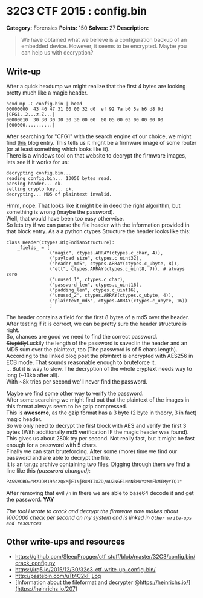 # 32C3 CTF 2015 : config.bin

**Category:** Forensics
**Points:** 150
**Solves:** 27
**Description:**

> We have obtained what we believe is a configuration backup of an embedded device. However, it seems to be encrypted. Maybe you can help us with decryption?


## Write-up

After a quick hexdump we might realize that the first 4 bytes are looking pretty much like a magic header.

    hexdump -C config.bin | head
    00000000  43 46 47 31 00 00 32 d0  ef 92 7a b0 5a b6 d8 0d  |CFG1..2...z.Z...|
    00000010  30 30 30 30 30 30 00 00  00 05 00 03 00 00 00 00  |000000..........|

After searching for "CFG1" with the search engine of our choice, we might find [this](https://heinrichs.io/207) blog entry.  This tells us it might be a firmware image of some router (or at least something which looks like it).  
There is a windows tool on that website to decrypt the firmware images, lets see if it works for us:

    decrypting config.bin...
    reading config.bin... 13056 bytes read.
    parsing header... ok.
    setting crypto key... ok.
    decrypting... MD5 of plaintext invalid.
    
Hmm, nope. That looks like it might be in deed the right algorithm, but something is wrong (maybe the password).  
Well, that would have been too easy otherwise.  
So lets try if we can parse the file header with the information provided in that block entry.
As a a python ctypes Structure the header looks like this:

    class Header(ctypes.BigEndianStructure):
        _fields_ = [
                    ("magic", ctypes.ARRAY(ctypes.c_char, 4)),
                    ("payload_size", ctypes.c_uint32),
                    ("header_md5", ctypes.ARRAY(ctypes.c_ubyte, 8)),
                    ("etl", ctypes.ARRAY(ctypes.c_uint8, 7)), # always zero
                    ("unused_1", ctypes.c_char),
                    ("password_len", ctypes.c_uint16),
                    ("padding_len", ctypes.c_uint16),
                    ("unused_2", ctypes.ARRAY(ctypes.c_ubyte, 4)),
                    ("plaintext_md5", ctypes.ARRAY(ctypes.c_ubyte, 16))
                    ]

The header contains a field for the first 8 bytes of a md5 over the header. After testing if it is correct, we can be pretty sure the header structure is right.  
So, chances are good we need to find the correct password.  
~~Stupidly~~Luckily the length of the password is saved in the header and an MD5 sum over the plaintext, too (The password is of 5 chars length).
According to the linked blog post the *plaintext* is encrypted with AES256 in ECB mode.
That sounds reasonable enough to bruteforce it.  
... But it is way to slow. The decryption of the whole cryptext needs way to long (~13kb after all).  
With ~8k tries per second we'll never find the password.

Maybe we find some other way to verify the password.  
After some searching we might find out that the plaintext of the images in this format always seem to be gzip compressed.  
This is **awesome**, as the gzip format has a 3 byte (2 byte in theory, 3 in fact) magic header.  
So we only need to decrypt the first block with AES and verify the first 3 bytes (With additionally md5 verification IF the magic header was found).  
This gives us about 280k try per second. Not really fast, but it might be fast enough for a password with 5 chars.  
Finally we can start bruteforcing.
After some (more) time we find our password and are able to decrypt the file.  
It is an tar.gz archive containing two files.
Digging through them we find a line like this *(password changed)*:

    PASSWORD="MzJDM19hc2QxMjE1NjRxMTIxZD/nU2NGE1NnNkMWYzMmFkMTMyYTQ1"
After removing that evil `/n` in there we are able to base64 decode it and get the password. **YAY**

*The tool i wrote to crack and decrypt the firmware now makes about 1000000 check per second on my system and is linked in `Other write-ups and resources`*



## Other write-ups and resources

* <https://github.com/SleepProgger/ctf_stuff/blob/master/32C3/config.bin/crack_config.py>
* <https://irq5.io/2015/12/30/32c3-ctf-write-up-config-bin/>
* <http://pastebin.com/uTt4C2kF> [Log](http://pastebin.com/ekpHrgPt)
* [Information about the fileformat and decrypter @https://heinrichs.io/](https://heinrichs.io/207)

